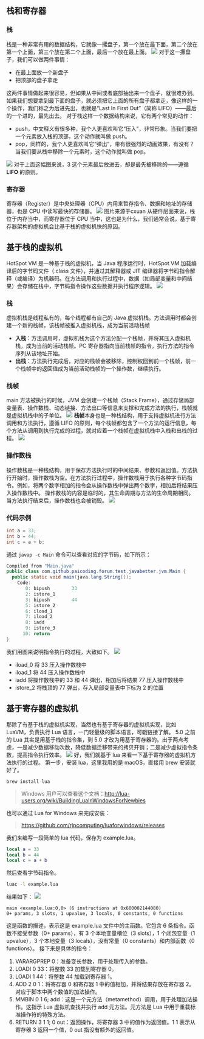 ## 栈和寄存器
### 栈
栈是一种非常有用的数据结构，它就像一摞盘子，第一个放在最下面，第二个放在第一个上面，第三个放在第二个上面，最后一个放在最上面。
![](https://cdn.nlark.com/yuque/0/2024/png/22796888/1717031958790-9bcae0a3-43dc-4c18-bfa2-4ae42e6be99f.png#averageHue=%23dbe8fa&clientId=uab5a3bf9-7f69-4&from=paste&id=u5511c26c&originHeight=492&originWidth=1080&originalType=url&ratio=1.25&rotation=0&showTitle=false&status=done&style=none&taskId=u045f5711-2c5f-4c61-a693-969e95e169e&title=)
对于这一摞盘子，我们可以做两件事情：

- 在最上面放一个新盘子
- 把顶部的盘子拿走

这两件事情做起来很容易，但如果从中间或者底部抽出来一个盘子，就很难办到。如果我们想要拿到最下面的盘子，就必须把它上面的所有盘子都拿走，像这样的一个操作，我们称之为后进先出，也就是“Last In First Out”（简称 LIFO）——最后的一个进的，最先出去。
对于栈这样一个数据结构来说，它有两个常见的动作：

- push，中文释义有很多种，我个人更喜欢叫它“压入”，非常形象。当我们要把一个元素放入栈的顶部，这个动作就叫做 push。
- pop，同样的，我个人更喜欢叫它“弹出”，带有很强烈的动画效果，有没有？当我们要从栈中移除一个元素时，这个动作就叫做 pop。

![](https://cdn.nlark.com/yuque/0/2024/png/22796888/1717031958778-b1d79845-88c4-424c-8ec5-6f4813bf24d9.png#averageHue=%23edf3fa&clientId=uab5a3bf9-7f69-4&from=paste&id=u5581abc1&originHeight=599&originWidth=1080&originalType=url&ratio=1.25&rotation=0&showTitle=false&status=done&style=none&taskId=uffbf2e5c-a250-423b-8c94-78eb5a60bfe&title=)
对于上面这幅图来说，3 这个元素最后放进去，却是最先被移除的——遵循 **LIFO** 的原则。
### 寄存器
寄存器（Register）是中央处理器（CPU）内用来暂存指令、数据和地址的存储器，也是 CPU 中读写最快的存储器。
![](https://cdn.nlark.com/yuque/0/2024/png/22796888/1717032013801-81e1222d-fb8e-4bbd-bafa-cfb560c6de92.png#averageHue=%23fafafa&clientId=uab5a3bf9-7f69-4&from=paste&id=ud48f8ebf&originHeight=492&originWidth=1080&originalType=url&ratio=1.25&rotation=0&showTitle=false&status=done&style=none&taskId=u4beaaad7-4d97-4a96-9fc2-51380991803&title=)
图片来源于cxuan
从硬件层面来说，栈位于内存当中，而寄存器位于 CPU 当中，这也是为什么，我们通常会说，基于寄存器架构的虚拟机会比基于栈的虚拟机快的原因。
## 基于栈的虚拟机
HotSpot VM 是一种基于栈的虚拟机，当 Java 程序运行时，HotSpot VM 加载编译后的字节码文件（.class 文件），并通过其解释器或 JIT 编译器将字节码指令解释（或编译）为机器码。在方法调用和执行过程中，数据（如局部变量和中间结果）会存储在栈中，字节码指令操作这些数据并执行程序逻辑。
![](https://cdn.nlark.com/yuque/0/2024/png/22796888/1717032273910-fce49166-463a-4b0a-91c6-d7b4f5908555.png#averageHue=%23f4efee&clientId=uab5a3bf9-7f69-4&from=paste&height=451&id=uae27ee88&originHeight=606&originWidth=1080&originalType=url&ratio=1.25&rotation=0&showTitle=false&status=done&style=none&taskId=uafc07f50-9c83-416f-94af-908712157db&title=&width=803)
### 栈
虚拟机栈是线程私有的，每个线程都有自己的 Java 虚拟机栈。方法调用时都会创建一个新的栈帧，该栈帧被推入虚拟机栈，成为当前活动栈帧

- **入栈**：方法调用时，虚拟机栈为这个方法分配一个栈帧，并将其压入虚拟机栈，成为当前的活动栈帧。PC 寄存器指向当前栈帧的指令，执行方法的指令序列从该地址开始。
- **出栈**：方法执行完成后，对应的栈帧会被移除，控制权回到前一个栈帧，前一个栈帧中的返回值成为当前活动栈帧的一个操作数，继续执行。
### 栈帧
main 方法被执行的时候，JVM 会创建一个栈帧（Stack Frame），通过存储局部变量表、操作数栈、动态链接、方法出口等信息来支撑和完成方法的执行，栈帧就是虚拟机栈中的子单位。
![](https://cdn.nlark.com/yuque/0/2024/png/22796888/1717032370629-5186cd68-f944-422a-ba6e-942fd1eadb1e.png#averageHue=%23fcfaf6&clientId=uab5a3bf9-7f69-4&from=paste&height=510&id=u35659222&originHeight=764&originWidth=972&originalType=url&ratio=1.25&rotation=0&showTitle=false&status=done&style=none&taskId=ufe1fe636-e358-48e5-bbc2-3557a6f3943&title=&width=649)
**栈帧**本身也是一种栈结构，用于支持虚拟机进行方法调用和方法执行，遵循 LIFO 的原则，每个栈帧都包含了一个方法的运行信息，每个方法从调用到执行完成的过程，就对应着一个栈帧在虚拟机栈中入栈和出栈的过程。
![](https://cdn.nlark.com/yuque/0/2024/png/22796888/1717032423872-e1ddcde9-a352-4aec-b8f9-4c9238197c6e.png#averageHue=%23f4f1e1&clientId=uab5a3bf9-7f69-4&from=paste&height=978&id=u3a267551&originHeight=1526&originWidth=1410&originalType=url&ratio=1.25&rotation=0&showTitle=false&status=done&style=none&taskId=uba91f12e-20d7-499c-adb6-c66cdb39abc&title=&width=904)
### 操作数栈
操作数栈是一种栈结构，用于保存方法执行时的中间结果、参数和返回值。方法执行开始时，操作数栈为空。在方法执行过程中，操作数栈用于执行各种字节码指令。例如，将两个数字相加的指令会从操作数栈中弹出两个数字，相加后将结果压入操作数栈中。
操作数栈的内容是临时的，其生命周期与方法的生命周期相同。当方法执行结束后，操作数栈也会被销毁。
![](https://cdn.nlark.com/yuque/0/2024/png/22796888/1717032594246-91bb8328-13ea-4a47-ac9c-54c7f8bc62c2.png#averageHue=%23edf2e9&clientId=uab5a3bf9-7f69-4&from=paste&height=399&id=ubdd9b0ce&originHeight=512&originWidth=1198&originalType=url&ratio=1.25&rotation=0&showTitle=false&status=done&style=none&taskId=u54d63e4c-a30b-4330-ba00-41b4aaa1831&title=&width=934)
### 代码示例
```java
int a = 33;
int b = 44;
int c = a + b;
```
通过 `javap -c Main` 命令可以查看对应的字节码，如下所示：
```java
Compiled from "Main.java"
public class com.github.paicoding.forum.test.javabetter.jvm.Main {
  public static void main(java.lang.String[]);
    Code:
       0: bipush        33
       2: istore_1
       3: bipush        44
       5: istore_2
       6: iload_1
       7: iload_2
       8: iadd
       9: istore_3
      10: return
}
```
我们用图来说明指令执行的过程，大致如下。
![](https://cdn.nlark.com/yuque/0/2024/png/22796888/1717032984562-8e1acc85-d1d3-42bc-b1dd-831b20ed7a84.png#averageHue=%23f6f5f5&clientId=uab5a3bf9-7f69-4&from=paste&id=ucba3983d&originHeight=812&originWidth=1544&originalType=url&ratio=1.25&rotation=0&showTitle=false&status=done&style=none&taskId=u4af2510a-984b-478e-97ea-c69f02d3536&title=)

- iload_0 将 33 压入操作数栈中
- iload_1 将 44 压入操作数栈中
- iadd 将操作数栈中的 33 和 44 弹出，相加后将结果 77 压入操作数栈中
- istore_2 将栈顶的 77 弹出，存入局部变量表中下标为 2 的位置
## 基于寄存器的虚拟机
那除了有基于栈的虚拟机实现，当然也有基于寄存器的虚拟机实现，比如 LuaVM，负责执行 Lua 语言，一门轻量级的脚本语言，可戳链接了解。
5.0 之前的 Lua 其实是用基于栈的指令集，到 5.0 才改为用基于寄存器的。出于两点考虑，一是减少数据移动次数，降低数据迁移带来的拷贝开销；二是减少虚拟指令条数，提高指令执行效率。
![](https://cdn.nlark.com/yuque/0/2024/png/22796888/1717034580601-0b77331b-ad27-42a8-8c24-42589d7d72af.png#averageHue=%23eeeeee&clientId=uab5a3bf9-7f69-4&from=paste&id=uec3b3bfa&originHeight=1574&originWidth=1948&originalType=url&ratio=1.25&rotation=0&showTitle=false&status=done&style=none&taskId=u1e60085b-f146-4f73-96c5-4e6e4d80294&title=)
好，我们就基于 lua 来看一下基于寄存器的虚拟机方法执行的过程。
第一步，安装 lua，这里我用的是 macOS，直接用 brew 安装就好了。
```shell
brew install lua
```
> Windows 用户可以查看这个文档：http://lua-users.org/wiki/BuildingLuaInWindowsForNewbies

也可以通过 Lua for Windows 来完成安装：
> https://github.com/rjpcomputing/luaforwindows/releases

我们来编写一段简单的 lua 代码，保存为 example.lua。
```lua
local a = 33
local b = 44
local c = a + b
```
然后查看字节码指令。
```bash
luac -l example.lua
```
结果如下：
![](https://cdn.nlark.com/yuque/0/2024/png/22796888/1717034580584-b3316620-9783-48dc-94f6-0ec1572ba66f.png#averageHue=%23080808&clientId=uab5a3bf9-7f69-4&from=paste&id=u3cbd7e18&originHeight=880&originWidth=1616&originalType=url&ratio=1.25&rotation=0&showTitle=false&status=done&style=none&taskId=u00b8ea7b-e954-48c7-a46e-85d0b88a61c&title=)
```
main <example.lua:0,0> (6 instructions at 0x600002144080)
0+ params, 3 slots, 1 upvalue, 3 locals, 0 constants, 0 functions
```
这是函数的描述，表示这是 example.lua 文件中的主函数。它包含 6 条指令。函数不接受参数（0+ params），有 3 个本地变量槽位（3 slots），1 个闭包变量（1 upvalue），3 个本地变量（3 locals），没有常量（0 constants）和内部函数（0 functions）。
接下来是具体的指令：

1. VARARGPREP 0：准备变长参数，用于处理传入的参数。
2. LOADI 0 33：将整数 33 加载到寄存器 0。
3. LOADI 1 44：将整数 44 加载到寄存器 1。
4. ADD 2 0 1：将寄存器 0 和寄存器 1 中的值相加，并将结果存放在寄存器 2。对应于脚本中两个数值的加法操作。
5. MMBIN 0 1 6; add：这是一个元方法（metamethod）调用，用于处理加法操作。这指示 Lua 虚拟机查找并执行 add 元方法。元方法是 Lua 中用于重载标准操作符的特殊方法。
6. RETURN 3 1 1; 0 out：返回操作，将寄存器 3 中的值作为返回值。1 1 表示从寄存器 3 返回一个值，0 out 指没有额外的返回值。
